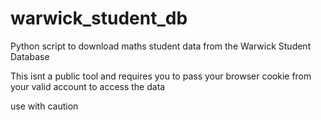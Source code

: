 # warwick_student_db
Python script to download maths student data from the Warwick Student Database

This isnt a public tool and requires you to pass your browser cookie from your valid account to access the data

use with caution
